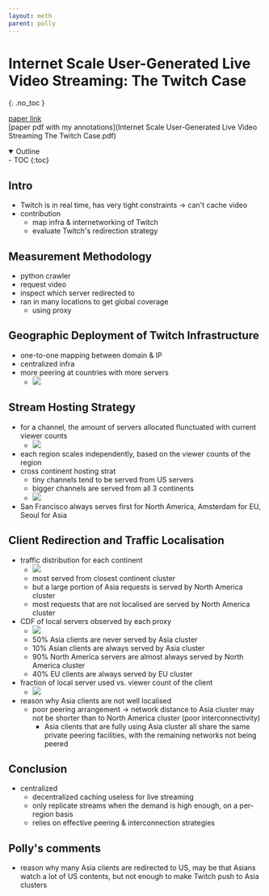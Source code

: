 ```yaml
---
layout: meth
parent: polly
---
```

# Internet Scale User-Generated Live Video Streaming: The Twitch Case
{: .no_toc }

[paper link](https://www.dropbox.com/s/lepurjink70hdbb/PAM17.pdf)  
[paper pdf with my annotations](Internet Scale User-Generated Live Video Streaming The Twitch Case.pdf)

<details open markdown="block">
  <summary>
    Outline
  </summary>
- TOC
{:toc}
</details>

## Intro
- Twitch is in real time, has very tight constraints -> can't cache video
- contribution
	- map infra & internetworking of Twitch
	- evaluate Twitch's redirection strategy

## Measurement Methodology
- python crawler
- request video
- inspect which server redirected to
- ran in many locations to get global coverage
	- using proxy

## Geographic Deployment of Twitch Infrastructure
- one-to-one mapping between domain & IP
- centralized infra
- more peering at countries with more servers
	- ![](https://i.imgur.com/pEz8394.png)

## Stream Hosting Strategy
- for a channel, the amount of servers allocated flunctuated with current viewer counts
	- ![](https://i.imgur.com/jna0iBW.png)
- each region scales independently, based on the viewer counts of the region
- cross continent hosting strat
	- tiny channels tend to be served from US servers
	- bigger channels are served from all 3 continents
	- ![](https://i.imgur.com/xU42U6i.png)
- San Francisco always serves first for North America, Amsterdam for EU, Seoul for Asia

## Client Redirection and Traffic Localisation
- traffic distribution for each continent
	- ![](https://i.imgur.com/gLg4KVm.png)
	- most served from closest continent cluster
	- but a large portion of Asia requests is served by North America cluster
	- most requests that are not localised are served by North America cluster
- CDF of local servers observed by each proxy
	- ![](https://i.imgur.com/AoFw52b.png)
	- 50% Asia clients are never served by Asia cluster
	- 10% Asian clients are always served by Asia cluster
	- 90% North America servers are almost always served by North America cluster
	- 40% EU clients are always served by EU cluster
- fraction of local server used vs. viewer count of the client
	- ![](https://i.imgur.com/AUGuY27.png)
- reason why Asia clients are not well localised
	- poor peering arrangement -> network distance to Asia cluster may not be shorter than to North America cluster (poor interconnectivity)
		- Asia clients that are fully using Asia cluster all share the same private peering facilities, with the remaining networks not being peered

## Conclusion
- centralized
	- decentralized caching useless for live streaming
	- only replicate streams when the demand is high enough, on a per-region basis
	- relies on effective peering & interconnection strategies

## Polly's comments
- reason why many Asia clients are redirected to US, may be that Asians watch a lot of US contents, but not enough to make Twitch push to Asia clusters